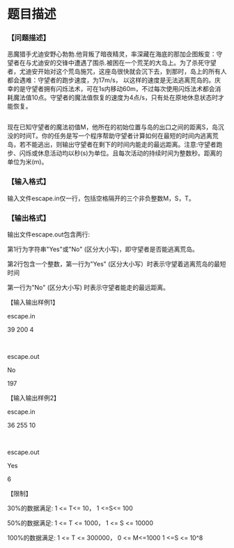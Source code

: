 # 题目描述


<h3>
【问题描述】
</h3>
<p>
恶魔猎手尤迪安野心勃勃.他背叛了暗夜精灵，率深藏在海底的那加企图叛变：守望者在与尤迪安的交锋中遭遇了围杀.被困在一个荒芜的大岛上。为了杀死守望者，尤迪安开始对这个荒岛施咒，这座岛很快就会沉下去，到那时，岛上的所有人都会遇难：守望者的跑步速度，为17m/s， 以这样的速度是无法逃离荒岛的。庆幸的是守望者拥有闪烁法术，可在1s内移动60m，不过每次使用闪烁法术都会消耗魔法值10点。守望者的魔法值恢复的速度为4点/s，只有处在原地休息状态时才能恢复。
</p>
<p>
<img src="/upload/image/20131115/20131115134010_63304.jpg" alt=""/> 
</p>
<p>
现在已知守望者的魔法初值M，他所在的初始位置与岛的出口之间的距离S，岛沉没的时间T。你的任务是写一个程序帮助守望者计算如何在最短的时间内逃离荒岛，若不能逃出，则输出守望者在剩下的时间内能走的最远距离。注意:守望者跑步、闪烁或休息活动均以秒(s)为单位。且每次活动的持续时间为整数秒。距离的单位为米(m)。
</p>
<h3>
【输入格式】
</h3>
<p>
输入文件escape.in仅一行，包括空格隔开的三个非负整数M，S，T。
</p>
<h3>
【输出格式】
</h3>
<p>
输出文件escape.out包含两行:
</p>
<p>
第1行为字符串&#34;Yes&#34;或&#34;No&#34; (区分大小写)，即守望者是否能逃离荒岛。
</p>
<p>
第2行包含一个整数，第一行为&#34;Yes&#34; (区分大小写）时表示守望着逃离荒岛的最短时间
</p>
<p>
第一行为&#34;No&#34; (区分大小写) 时表示守望者能走的最远距离。
</p>
<p>
【输入输出样例1】
</p>
<p>
escape.in
</p>
<p>
39 200 4
</p>
<p>
<br/>
</p>
<p>
escape.out
</p>
<p>
No
</p>
<p>
197
</p>
<p>
【输入输出样例2】
</p>
<p>
escape.in
</p>
<p>
36 255 10
</p>
<p>
<br/>
</p>
<p>
escape.out
</p>
<p>
Yes
</p>
<p>
6
</p>
<p>
【限制】
</p>
<p>
30%的数据满足: 1 &lt;= T&lt;= 10， 1 &lt;=S&lt;= 100
</p>
<p>
50%的数据满足: 1 &lt;= T &lt;= 1000， 1 &lt;= S &lt;= 10000
</p>
<p>
100%的数据满足: 1 &lt;= T &lt;= 300000， 0 &lt;= M&lt;=1000 1 &lt;=S &lt;= 10^8
</p>
